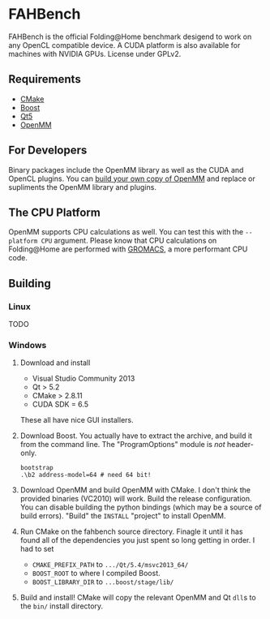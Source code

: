 FAHBench
========

FAHBench is the official Folding@Home benchmark desigend to work on any
OpenCL compatible device. A CUDA platform is also available for machines
with NVIDIA GPUs. License under GPLv2.

Requirements
------------

 - [CMake](http://www.cmake.org/)  
 - [Boost](http://www.boost.org/)
 - [Qt5](http://qt-project.org/)  
 - [OpenMM](http://openmm.org/)


For Developers
--------------

Binary packages include the OpenMM library as well as the CUDA and OpenCL
plugins. You can [build your own copy of
OpenMM](http://github.com/pandegroup/openmm/) and replace or supliments the
OpenMM library and plugins.

The CPU Platform
----------------

OpenMM supports CPU calculations as well. You can test this with the
`--platform CPU` argument. Please know that CPU calculations on
Folding@Home are performed with [GROMACS](http://gromacs.org), a more
performant CPU code.

Building
--------

### Linux

TODO

### Windows

 1. Download and install 
	  - Visual Studio Community 2013
	  - Qt > 5.2
	  - CMake > 2.8.11
	  - CUDA SDK = 6.5

	These all have nice GUI installers.

 2. Download Boost. You actually have to extract the archive, and build it
    from the command line. The "ProgramOptions" module is *not*
    header-only.

	```
	bootstrap
	.\b2 address-model=64 # need 64 bit!
	```

 3. Download OpenMM and build OpenMM with CMake. I don't think the provided
    binaries (VC2010) will work. Build the release configuration. You can
    disable building the python bindings (which may be a source of build
    errors). "Build" the `INSTALL` "project" to install OpenMM.

 4. Run CMake on the fahbench source directory. Finagle it until it has
    found all of the dependencies you just spent so long getting in order.
    I had to set
	 
     - `CMAKE_PREFIX_PATH` to `.../Qt/5.4/msvc2013_64/`
	 - `BOOST_ROOT` to where I compiled	Boost. 
	 - `BOOST_LIBRARY_DIR` to `...boost/stage/lib/`

 5. Build and install! CMake will copy the relevant OpenMM and Qt `dll`s to
    the `bin/` install directory.


